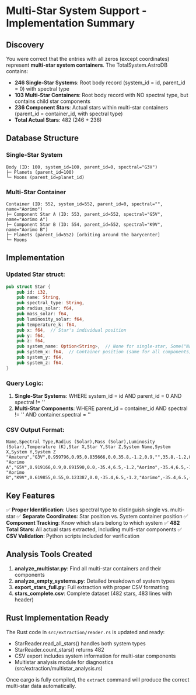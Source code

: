 # Multi-Star System Support - Implementation Summary

## Discovery

You were correct that the entries with all zeros (except coordinates) represent **multi-star system containers**. The TotalSystem.AstroDB contains:

- **246 Single-Star Systems**: Root body record (system_id = id, parent_id = 0) with spectral type
- **103 Multi-Star Containers**: Root body record with NO spectral type, but contains child star components
- **236 Component Stars**: Actual stars within multi-star containers (parent_id = container_id, with spectral type)
- **Total Actual Stars**: 482 (246 + 236)

## Database Structure

### Single-Star System
```
Body (ID: 100, system_id=100, parent_id=0, spectral="G3V")
├─ Planets (parent_id=100)
└─ Moons (parent_id=planet_id)
```

### Multi-Star Container
```
Container (ID: 552, system_id=552, parent_id=0, spectral="", name="Aorimo")
├─ Component Star A (ID: 553, parent_id=552, spectral="G5V", name="Aorimo A")
├─ Component Star B (ID: 554, parent_id=552, spectral="K9V", name="Aorimo B")
├─ Planets (parent_id=552) [orbiting around the barycenter]
└─ Moons
```

## Implementation

### Updated Star struct:
```rust
pub struct Star {
    pub id: i32,
    pub name: String,
    pub spectral_type: String,
    pub radius_solar: f64,
    pub mass_solar: f64,
    pub luminosity_solar: f64,
    pub temperature_k: f64,
    pub x: f64,  // Star's individual position
    pub y: f64,
    pub z: f64,
    pub system_name: Option<String>,  // None for single-star, Some("Name") for components
    pub system_x: f64,  // Container position (same for all components)
    pub system_y: f64,
    pub system_z: f64,
}
```

### Query Logic:
1. **Single-Star Systems**: WHERE system_id = id AND parent_id = 0 AND spectral != ''
2. **Multi-Star Components**: WHERE parent_id = container_id AND spectral != '' AND container.spectral = ''

### CSV Output Format:
```csv
Name,Spectral Type,Radius (Solar),Mass (Solar),Luminosity (Solar),Temperature (K),Star X,Star Y,Star Z,System Name,System X,System Y,System Z
"Amateru","G3V",0.959796,0.95,0.835666,0.0,35.8,-1.2,0.9,"",35.8,-1.2,0.9
"Aorimo A","G5V",0.919166,0.9,0.691590,0.0,-35.4,6.5,-1.2,"Aorimo",-35.4,6.5,-1.2
"Aorimo B","K9V",0.619855,0.55,0.123387,0.0,-35.4,6.5,-1.2,"Aorimo",-35.4,6.5,-1.2
```

## Key Features

✅ **Proper Identification**: Uses spectral type to distinguish single vs. multi-star
✅ **Separate Coordinates**: Star position vs. System container position
✅ **Component Tracking**: Know which stars belong to which system
✅ **482 Total Stars**: All actual stars extracted, including multi-star components
✅ **CSV Validation**: Python scripts included for verification

## Analysis Tools Created

1. **analyze_multistar.py**: Find all multi-star containers and their components
2. **analyze_empty_systems.py**: Detailed breakdown of system types
3. **export_stars_full.py**: Full extraction with proper CSV formatting
4. **stars_complete.csv**: Complete dataset (482 stars, 483 lines with header)

## Rust Implementation Ready

The Rust code in `src/extraction/reader.rs` is updated and ready:
- StarReader.read_all_stars() handles both system types
- StarReader.count_stars() returns 482
- CSV export includes system information for multi-star components
- Multistar analysis module for diagnostics (src/extraction/multistar_analysis.rs)

Once cargo is fully compiled, the `extract` command will produce the correct multi-star data automatically.

